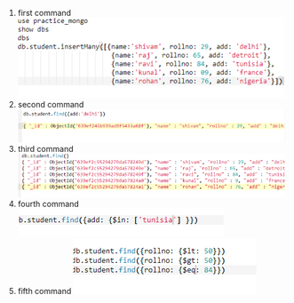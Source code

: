 1. first command 
![](https://github.com/shivam30072/mongodb_commands/blob/main/mongo1.png?raw=true)
2. second command
![](https://github.com/shivam30072/mongodb_commands/blob/main/mongo2.png?raw=true)
3. third command
![](https://github.com/shivam30072/mongodb_commands/blob/main/mongo3.png?raw=true)
4. fourth command
![](https://github.com/shivam30072/mongodb_commands/blob/main/mongo4.png?raw=true)
5. fifth command
![](https://github.com/shivam30072/mongodb_commands/blob/main/mongo5.png?raw=true)
